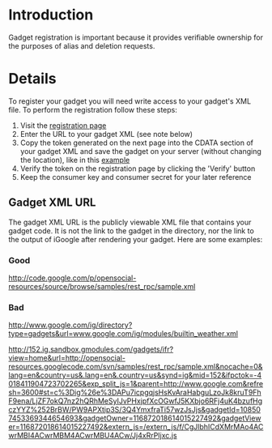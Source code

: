 # Introduction #

Gadget registration is important because it provides verifiable ownership for the purposes of alias and deletion requests.

# Details #

To register your gadget you will need write access to your gadget's XML file. To perform the registration follow these steps:
  1. Visit the [registration page](https://www.google.com/gadgets/directory/verify)
  1. Enter the URL to your gadget XML (see note below)
  1. Copy the token generated on the next page into the CDATA section of your gadget XML and save the gadget on your server (without changing the location), like in this [example](http://code.google.com/p/opensocial-resources/source/browse/samples/rest_rpc/sample.xml)
  1. Verify the token on the registration page by clicking the 'Verify' button
  1. Keep the consumer key and consumer secret for your later reference

## Gadget XML URL ##

The gadget XML URL is the publicly viewable XML file that contains your gadget code. It is not the link to the gadget in the directory, nor the link to the output of iGoogle after rendering your gadget. Here are some examples:

### Good ###

http://code.google.com/p/opensocial-resources/source/browse/samples/rest_rpc/sample.xml

### Bad ###

http://www.google.com/ig/directory?type=gadgets&url=www.google.com/ig/modules/builtin_weather.xml

http://152.ig.sandbox.gmodules.com/gadgets/ifr?view=home&url=http://opensocial-resources.googlecode.com/svn/samples/rest_rpc/sample.xml&nocache=0&lang=en&country=us&.lang=en&.country=us&synd=ig&mid=152&ifpctok=-4018411904723702265&exp_split_js=1&parent=http://www.google.com&refresh=3600#st=c%3Dig%26e%3DAPu7icpgqjsHsKvAraHabguLzoJk8kruT9FhF9ena/LjZF7okQ7nz2hQRhMeSyIJvPHxjpfXcOGwfJ5KXbjo6RFj4uK4bzufHgczYYZ%252BrBW/PW9APXtip3S/3Q4YmxfraTi57wzJsJjs&gadgetId=108507453369344654693&gadgetOwner=116872018614015227492&gadgetViewer=116872018614015227492&extern_js=/extern_js/f/CgJlbhICdXMrMAo4ACwrMBI4ACwrMBM4ACwrMBU4ACw/Jj4xRrPIjxc.js